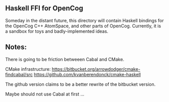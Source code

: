
Haskell FFI for OpenCog
-----------------------

Someday in the distant future, this directory will contain Haskell
bindings for the OpenCog C++ AtomSpace, and other parts of OpenCog.
Currently, it is a sandbox for toys and badly-implemented ideas.


Notes:
------
There is going to be friction betweeen Cabal and CMake.

CMake infrastructure:
https://bitbucket.org/arrowdodger/cmake-findcabal/src
https://github.com/kvanberendonck/cmake-haskell

The github version claims to be a better rewrite of the bitbucket
version.

Maybe should not use Cabal at first ...

